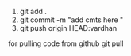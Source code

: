 
1. git add .
2. git commit -m "add cmts here "
3. git push origin HEAD:vardhan

for pulling code from github
git pull